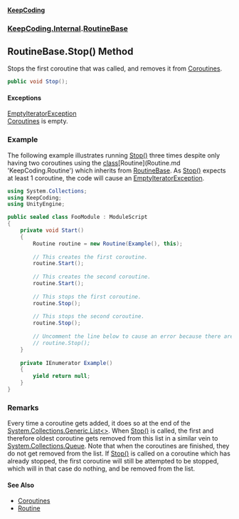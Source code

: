 #### [KeepCoding](index.md 'index')
### [KeepCoding.Internal](KeepCoding.Internal.md 'KeepCoding.Internal').[RoutineBase](RoutineBase.md 'KeepCoding.Internal.RoutineBase')
## RoutineBase.Stop() Method
Stops the first coroutine that was called, and removes it from [Coroutines](RoutineBase.Coroutines.md 'KeepCoding.Internal.RoutineBase.Coroutines').  
```csharp
public void Stop();
```
#### Exceptions
[EmptyIteratorException](EmptyIteratorException.md 'KeepCoding.Internal.EmptyIteratorException')  
[Coroutines](RoutineBase.Coroutines.md 'KeepCoding.Internal.RoutineBase.Coroutines') is empty.
### Example
The following example illustrates running [Stop()](RoutineBase.Stop().md 'KeepCoding.Internal.RoutineBase.Stop()') three times despite only having two coroutines using the [class](https://docs.microsoft.com/en-us/dotnet/csharp/language-reference/keywords/class 'https://docs.microsoft.com/en-us/dotnet/csharp/language-reference/keywords/class')[Routine](Routine.md 'KeepCoding.Routine') which inherits from [RoutineBase](RoutineBase.md 'KeepCoding.Internal.RoutineBase'). As [Stop()](RoutineBase.Stop().md 'KeepCoding.Internal.RoutineBase.Stop()') expects at least 1 coroutine, the code will cause an [EmptyIteratorException](EmptyIteratorException.md 'KeepCoding.Internal.EmptyIteratorException').  
```csharp
using System.Collections;
using KeepCoding;
using UnityEngine;

public sealed class FooModule : ModuleScript
{
    private void Start()
    {
        Routine routine = new Routine(Example(), this);
        
        // This creates the first coroutine.
        routine.Start();
        
        // This creates the second coroutine.
        routine.Start();
        
        // This stops the first coroutine.
        routine.Stop();
        
        // This stops the second coroutine.
        routine.Stop();
        
        // Uncomment the line below to cause an error because there are no coroutines to remove.
        // routine.Stop();
    }
    
    private IEnumerator Example()
    {
        yield return null;
    }
}
```
### Remarks
Every time a coroutine gets added, it does so at the end of the [System.Collections.Generic.List&lt;&gt;](https://docs.microsoft.com/en-us/dotnet/api/System.Collections.Generic.List-1 'System.Collections.Generic.List`1'). When [Stop()](RoutineBase.Stop().md 'KeepCoding.Internal.RoutineBase.Stop()') is called, the first and therefore oldest coroutine gets removed from this list in a similar vein to [System.Collections.Queue](https://docs.microsoft.com/en-us/dotnet/api/System.Collections.Queue 'System.Collections.Queue'). Note that when the coroutines are finished, they do not get removed from the list. If [Stop()](RoutineBase.Stop().md 'KeepCoding.Internal.RoutineBase.Stop()') is called on a coroutine which has already stopped, the first coroutine will still be attempted to be stopped, which will in that case do nothing, and be removed from the list.  
#### See Also
- [Coroutines](RoutineBase.Coroutines.md 'KeepCoding.Internal.RoutineBase.Coroutines')
- [Routine](Routine.md 'KeepCoding.Routine')
